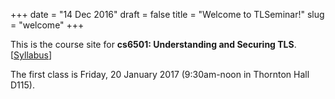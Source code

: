 +++
date = "14 Dec 2016"
draft = false
title = "Welcome to TLSeminar!"
slug = "welcome"
+++

This is the course site for **cs6501: Understanding and Securing
TLS**. [<a href="/syllabus">Syllabus</a>]

The first class is Friday, 20 January 2017 (9:30am-noon in Thornton
Hall D115).


